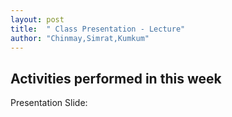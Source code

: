 ```yaml
---
layout: post
title:  " Class Presentation - Lecture"
author: "Chinmay,Simrat,Kumkum"
---
```


## Activities performed in this week
Presentation Slide: 
          


